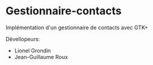 Gestionnaire-contacts
=====================

Implémentation d'un gestionnaire de contacts avec GTK+

Dévellopeurs:
- Lionel Grondin
- Jean-Guillaume Roux
